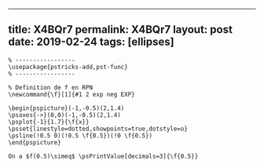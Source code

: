 ---
 title: X4BQr7
 permalink: X4BQr7
 layout: post
 date: 2019-02-24
 tags: [ellipses]
 ---

```latex% Dans le préambule
% -----------------
\usepackage{pstricks-add,pst-func}
% -----------------

% Definition de f en RPN
\newcommand{\f}[1]{#1 2 exp neg EXP}

\begin{pspicture}(-1,-0.5)(2,1.4)
\psaxes{->}(0,0)(-1,-0.5)(2,1.4)
\psplot{-1}{1.7}{\f{x}}
\psset{linestyle=dotted,showpoints=true,dotstyle=o}
\psline(!0.5 0)(!0.5 \f{0.5})(!0 \f{0.5})
\end{pspicture}

On a $f(0.5)\simeq$ \psPrintValue[decimals=3]{\f{0.5}}
```
